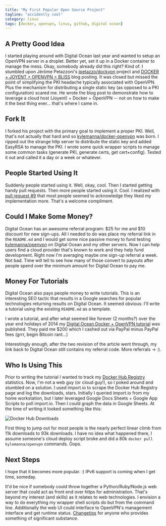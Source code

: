 ```yaml
---
title: "My First Popular Open Source Project"
tagline: "accidently cool"
category: linux
tags: [docker, openvpn, linux, github, digital ocean]
---
```


## A Pretty Good Idea

I started playing around with Digital Ocean last year and wanted to setup an OpenVPN server in a droplet.  Better yet, set it up in a Docker container to manage the mess.  Okay, somebody already did this right?  Kind of.  I stumbled upon Jérôme Petazzoni's [jpetazzo/dockvpn](https://github.com/jpetazzo/dockvpn) project and [DOCKER + JOYENT + OPENVPN = BLISS](http://blog.docker.com/2013/09/docker-joyent-openvpn-bliss/) blog posting.  It was closed but missed the point of simplifying the PKI headache typically associated with OpenVPN.  Plus the mechanism for distributing a single static key (as opposed to a PKI configuration) scared me.  He wrote the blog post to demonstrate how to leverage a cloud host (Joyent) + Docker + OpenVPN -- not on how to make it the best thing ever...  that's where I came in.


## Fork It

I forked his project with the primary goal to implement a proper PKI.  Well, that's not actually that hard and so [kylemanna/docker-openvpn](https://github.com/kylemanna/docker-openvpn) was born.  I ripped out the strange http server to distribute the static key and added EasyRSA to manage the PKI.  I wrote some quick wrapper scripts to manage some common tasks (generate PKI, generate certs, get cert+config).  Tested it out and called it a day or a week or whatever.


## People Started Using It

Suddenly people started using it.  Well, okay, cool.  Then I started getting handy pull requests.  Then more people started using it.  Cool.  I realized with [pull request #9](https://github.com/kylemanna/docker-openvpn/issues/9) that most people seemed to acknowledge they liked my implementation more.  That's a welcome compliment.


## Could I Make Some Money?

Digital Ocean has an awesome referral program: $25 for me and $10 discount for new sign-ups.  All I needed to do was place my referral link in the `README.md` and I would get some nice passive money to fund testing [kylemanna/openvpn](https://registry.hub.docker.com/u/kylemanna/openvpn) on Digital Ocean and my other servers.  Now I can help users find a cloud provider that's known to work and they help fund development.  Right now I'm averaging maybe one sign-up referral a week.  Not bad.  Time will tell to see how many of those convert to payouts after people spend over the minimum amount for Digital Ocean to pay me.


## Money For Tutorials

Digital Ocean also pays people money to write tutorials.  This is an interesting SEO tactic that results in a Google searches for popular technologies returning results on Digital Ocean.  It seemed obvious: I'll write a tutorial using the existing `README.md` as a template.

I wrote a tutorial, and after what seemed like forever (2 months?) over the year end holidays of 2014 my [Digital Ocean Docker + OpenVPN tutorial](https://www.digitalocean.com/community/tutorials/how-to-run-openvpn-in-a-docker-container-on-ubuntu-14-04) was published.  They paid me $200 which I cashed out via PayPal minus PayPal fees (grrr, begin Bitcoin rant...)

Interestingly enough, after the two revision of the article went through, my link back to Digital Ocean still contains my referral code.  More referrals -> :).


## Who Is Using This

Prior to writing the tutorial I wanted to track my [Docker Hub Registry](https://registry.hub.docker.com/u/kylemanna/openvpn/) statistics.  Now, I'm not a web guy (or cloud guy!), so I poked around and stumbled on a solution.  I used import.io to scrape the Docker Hub Registry page and log the downloads, stars.  Initially I queried import.io from my home workstation, but I later leveraged Google Docs Sheets + Google App Scripts to poll import.io.  Then I could graph the data in Google Sheets. At the time of writing it looked something like this:

![Docker Hub Downloads](https://i.imgur.com/oJd6yn0.png "Docker Hub Downloads")

First thing to jump out for most people is the nearly perfect linear climb from 11k downloads to 93k downloads.  I have no idea what happened there, I assume someone's cloud deploy script broke and did a 80k `docker pull kylemanna/openvpn` commands.  Oops.


## Next Steps

I hope that it becomes more popular. :)  IPv6 support is coming when I get time, someday.

It'd be nice if somebody could throw together a Python/Ruby/Node.js web server that could act as front end over https for administration.  That's beyond my interest (and skills) as it relates to web technologies.  I envision a way to do everything my wrapper shell scripts do but from the command line.  Additionally the web UI could interface to OpenVPN's management interface and get runtime status.  [Changetips](https://www.changetip.com/) for anyone who provides something of significant substance. 

